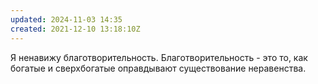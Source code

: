 ```yaml
---
updated: 2024-11-03 14:35
created: 2021-12-10 13:18:10Z
---
```


Я ненавижу благотворительность. Благотворительность - это то, как богатые и сверхбогатые оправдывают существование неравенства.
